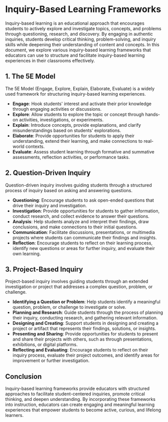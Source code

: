 # Inquiry-Based Learning Frameworks

Inquiry-based learning is an educational approach that encourages students to actively explore and investigate topics, concepts, and problems through questioning, research, and discovery. By engaging in authentic inquiries, students develop critical thinking, problem-solving, and inquiry skills while deepening their understanding of content and concepts. In this document, we explore various inquiry-based learning frameworks that educators can use to structure and facilitate inquiry-based learning experiences in their classrooms effectively.

## 1. The 5E Model

The 5E Model (Engage, Explore, Explain, Elaborate, Evaluate) is a widely used framework for structuring inquiry-based learning experiences. 

- **Engage**: Hook students' interest and activate their prior knowledge through engaging activities or discussions.
- **Explore**: Allow students to explore the topic or concept through hands-on activities, investigations, or experiments.
- **Explain**: Introduce concepts, provide explanations, and clarify misunderstandings based on students' explorations.
- **Elaborate**: Provide opportunities for students to apply their understanding, extend their learning, and make connections to real-world contexts.
- **Evaluate**: Assess student learning through formative and summative assessments, reflection activities, or performance tasks.

## 2. Question-Driven Inquiry

Question-driven inquiry involves guiding students through a structured process of inquiry based on asking and answering questions. 

- **Questioning**: Encourage students to ask open-ended questions that drive their inquiry and investigation.
- **Investigation**: Provide opportunities for students to gather information, conduct research, and collect evidence to answer their questions.
- **Analysis**: Help students analyze and interpret their findings, draw conclusions, and make connections to their initial questions.
- **Communication**: Facilitate discussions, presentations, or multimedia projects where students can communicate their findings and insights.
- **Reflection**: Encourage students to reflect on their learning process, identify new questions or areas for further inquiry, and evaluate their own learning.

## 3. Project-Based Inquiry

Project-based inquiry involves guiding students through an extended investigation or project that addresses a complex question, problem, or challenge.

- **Identifying a Question or Problem**: Help students identify a meaningful question, problem, or challenge to investigate or solve.
- **Planning and Research**: Guide students through the process of planning their inquiry, conducting research, and gathering relevant information.
- **Designing and Creating**: Support students in designing and creating a project or artifact that represents their findings, solutions, or insights.
- **Presenting and Sharing**: Provide opportunities for students to present and share their projects with others, such as through presentations, exhibitions, or digital platforms.
- **Reflecting and Evaluating**: Encourage students to reflect on their inquiry process, evaluate their project outcomes, and identify areas for improvement or further investigation.

## Conclusion

Inquiry-based learning frameworks provide educators with structured approaches to facilitate student-centered inquiries, promote critical thinking, and deepen understanding. By incorporating these frameworks into instruction, educators can create engaging and meaningful learning experiences that empower students to become active, curious, and lifelong learners.
